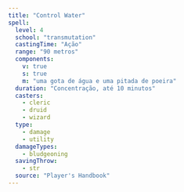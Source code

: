 ```yaml
---
title: "Control Water"
spell:
  level: 4
  school: "transmutation"
  castingTime: "Ação"
  range: "90 metros"
  components:
    v: true
    s: true
    m: "uma gota de água e uma pitada de poeira"
  duration: "Concentração, até 10 minutos"
  casters:
    - cleric
    - druid
    - wizard
  type:
    - damage
    - utility
  damageTypes:
    - bludgeoning
  savingThrow:
    - str
  source: "Player's Handbook"
---
```

